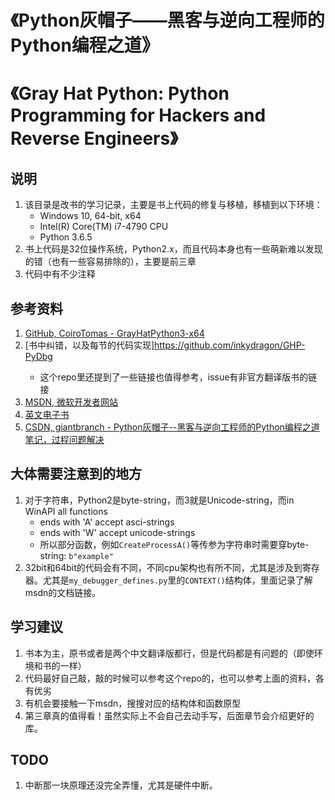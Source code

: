 # 《Python灰帽子——黑客与逆向工程师的Python编程之道》
# 《Gray Hat Python: Python Programming for Hackers and Reverse Engineers》

## 说明
1. 该目录是改书的学习记录，主要是书上代码的修复与移植，移植到以下环境：
    + Windows 10, 64-bit, x64
    + Intel(R) Core(TM) i7-4790 CPU
    + Python 3.6.5
2. 书上代码是32位操作系统，Python2.x，而且代码本身也有一些萌新难以发现的错（也有一些容易排除的），主要是前三章
3. 代码中有不少注释

## 参考资料
1. [GitHub, CoiroTomas - GrayHatPython3-x64](https://github.com/CoiroTomas/GrayHatPython3-x64)
2. [<Gray Hat Python>书中纠错，以及每节的代码实现]https://github.com/inkydragon/GHP-PyDbg
    + 这个repo里还提到了一些链接也值得参考，issue有非官方翻译版书的链接
3. [MSDN, 微软开发者网站](https://msdn.microsoft.com/zh-cn/)
4. [英文电子书](https://github.com/mehransab101/Grey-Hat-Python)
5. [CSDN, giantbranch - Python灰帽子--黑客与逆向工程师的Python编程之道 笔记，过程问题解决](https://blog.csdn.net/u012763794/article/details/52174275)

## 大体需要注意到的地方
1. 对于字符串，Python2是byte-string，而3就是Unicode-string，而in WinAPI all functions
    + ends with 'A' accept asci-strings
    + ends with 'W' accept unicode-strings
    + 所以部分函数，例如`CreateProcessA()`等传参为字符串时需要穿byte-string: `b"example"`
2. 32bit和64bit的代码会有不同，不同cpu架构也有所不同，尤其是涉及到寄存器。尤其是`my_debugger_defines.py`里的`CONTEXT()`结构体，里面记录了解msdn的文档链接。

## 学习建议
1. 书本为主，原书或者是两个中文翻译版都行，但是代码都是有问题的（即使环境和书的一样）
2. 代码最好自己敲，敲的时候可以参考这个repo的，也可以参考上面的资料，各有优劣
3. 有机会要接触一下msdn，搜搜对应的结构体和函数原型
4. 第三章真的值得看！虽然实际上不会自己去动手写，后面章节会介绍更好的库。

## TODO
1. 中断那一块原理还没完全弄懂，尤其是硬件中断。

